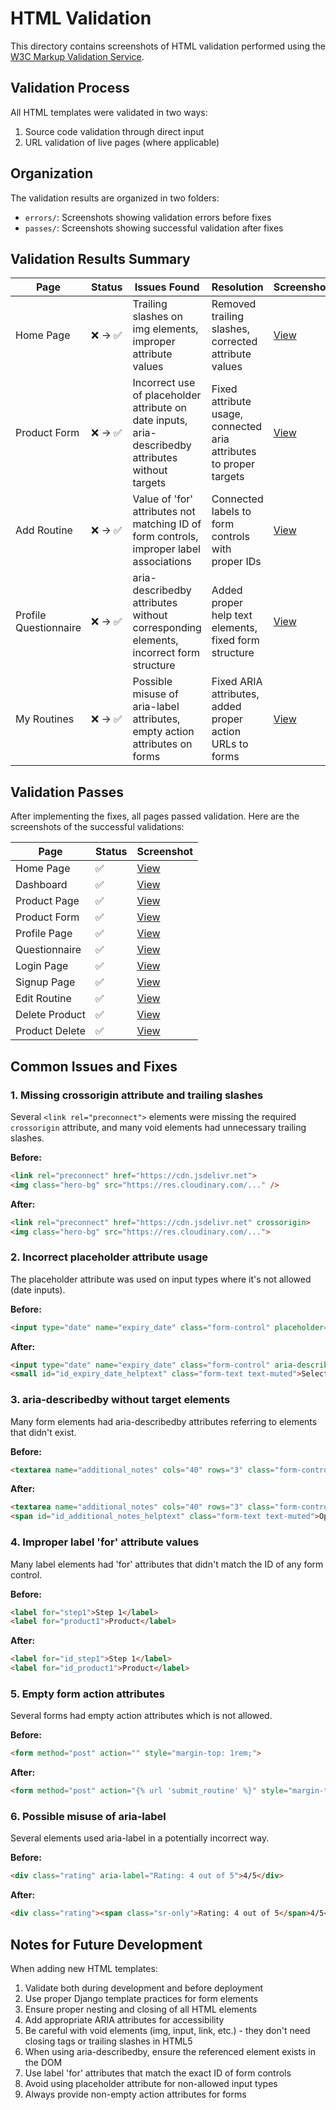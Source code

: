 # HTML Validation

This directory contains screenshots of HTML validation performed using the [W3C Markup Validation Service](https://validator.w3.org/).

## Validation Process

All HTML templates were validated in two ways:

1. Source code validation through direct input
2. URL validation of live pages (where applicable)

## Organization

The validation results are organized in two folders:

- `errors/`: Screenshots showing validation errors before fixes
- `passes/`: Screenshots showing successful validation after fixes

## Validation Results Summary

| Page | Status | Issues Found | Resolution | Screenshot |
|------|--------|--------------|------------|------------|
| Home Page | ❌ → ✅ | Trailing slashes on img elements, improper attribute values | Removed trailing slashes, corrected attribute values | [View](errors/Homepage_Html_validate_error.png) |
| Product Form | ❌ → ✅ | Incorrect use of placeholder attribute on date inputs, aria-describedby attributes without targets | Fixed attribute usage, connected aria attributes to proper targets | [View](errors/Product_form_html_errrors.png) |
| Add Routine | ❌ → ✅ | Value of 'for' attributes not matching ID of form controls, improper label associations | Connected labels to form controls with proper IDs | [View](errors/add_routine_html_errors.png) |
| Profile Questionnaire | ❌ → ✅ | aria-describedby attributes without corresponding elements, incorrect form structure | Added proper help text elements, fixed form structure | [View](errors/Questionaire_page_html_errror.png) |
| My Routines | ❌ → ✅ | Possible misuse of aria-label attributes, empty action attributes on forms | Fixed ARIA attributes, added proper action URLs to forms | [View](errors/Dashboard_html_error.png) |

## Validation Passes

After implementing the fixes, all pages passed validation. Here are the screenshots of the successful validations:

| Page | Status | Screenshot |
|------|--------|------------|
| Home Page | ✅ | [View](passes/Homepage_html_validation_no_error.png) |
| Dashboard | ✅ | [View](passes/Dashboard_page_html_validation_no_error.png) |
| Product Page | ✅ | [View](passes/Product_page_html_validation_no_error.png) |
| Product Form | ✅ | [View](passes/Product_Form_page_html_validation_no_error.png) |
| Profile Page | ✅ | [View](passes/Profile_page_html_validation_no_error.png) |
| Questionnaire | ✅ | [View](passes/Questionnaire_page_html_validation_no_error.png) |
| Login Page | ✅ | [View](passes/lognin_page_html_validation_no_error.png) |
| Signup Page | ✅ | [View](passes/signup_page_html_validation_no_error.png) |
| Edit Routine | ✅ | [View](passes/Edit_Routine_page_html_validation_no_error.png) |
| Delete Product | ✅ | [View](passes/Delete_product_page_html_validation_no_error.png) |
| Product Delete | ✅ | [View](passes/product_delete_page_html_validation_no_error.png) |

## Common Issues and Fixes

### 1. Missing crossorigin attribute and trailing slashes

Several `<link rel="preconnect">` elements were missing the required `crossorigin` attribute, and many void elements had unnecessary trailing slashes.

**Before:**

```html
<link rel="preconnect" href="https://cdn.jsdelivr.net">
<img class="hero-bg" src="https://res.cloudinary.com/..." />
```

**After:**

```html
<link rel="preconnect" href="https://cdn.jsdelivr.net" crossorigin>
<img class="hero-bg" src="https://res.cloudinary.com/...">
```

### 2. Incorrect placeholder attribute usage

The placeholder attribute was used on input types where it's not allowed (date inputs).

**Before:**

```html
<input type="date" name="expiry_date" class="form-control" placeholder="Select expiry date" aria-describedby="id_expiry_date_helptext" id="id_expiry_date">
```

**After:**

```html
<input type="date" name="expiry_date" class="form-control" aria-describedby="id_expiry_date_helptext" id="id_expiry_date">
<small id="id_expiry_date_helptext" class="form-text text-muted">Select expiry date</small>
```

### 3. aria-describedby without target elements

Many form elements had aria-describedby attributes referring to elements that didn't exist.

**Before:**

```html
<textarea name="additional_notes" cols="40" rows="3" class="form-control" placeholder="Tell us about care concerns or goals..." aria-describedby="id_additional_notes_helptext" id="id_additional_notes"></textarea>
```

**After:**

```html
<textarea name="additional_notes" cols="40" rows="3" class="form-control" placeholder="Tell us about care concerns or goals..." id="id_additional_notes"></textarea>
<span id="id_additional_notes_helptext" class="form-text text-muted">Optional additional notes about your skincare concerns</span>
```

### 4. Improper label 'for' attribute values

Many label elements had 'for' attributes that didn't match the ID of any form control.

**Before:**

```html
<label for="step1">Step 1</label>
<label for="product1">Product</label>
```

**After:**

```html
<label for="id_step1">Step 1</label>
<label for="id_product1">Product</label>
```

### 5. Empty form action attributes

Several forms had empty action attributes which is not allowed.

**Before:**

```html
<form method="post" action="" style="margin-top: 1rem;">
```

**After:**

```html
<form method="post" action="{% url 'submit_routine' %}" style="margin-top: 1rem;">
```

### 6. Possible misuse of aria-label

Several elements used aria-label in a potentially incorrect way.

**Before:**

```html
<div class="rating" aria-label="Rating: 4 out of 5">4/5</div>
```

**After:**

```html
<div class="rating"><span class="sr-only">Rating: 4 out of 5</span>4/5</div>
```

## Notes for Future Development

When adding new HTML templates:

1. Validate both during development and before deployment
2. Use proper Django template practices for form elements
3. Ensure proper nesting and closing of all HTML elements
4. Add appropriate ARIA attributes for accessibility
5. Be careful with void elements (img, input, link, etc.) - they don't need closing tags or trailing slashes in HTML5
6. When using aria-describedby, ensure the referenced element exists in the DOM
7. Use label 'for' attributes that match the exact ID of form controls
8. Avoid using placeholder attribute for non-allowed input types
9. Always provide non-empty action attributes for forms
